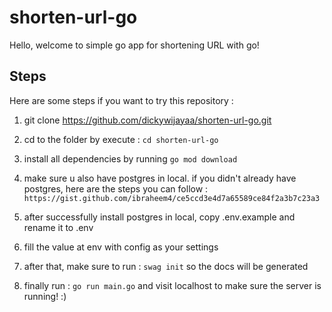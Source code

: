# shorten-url-go
Hello, welcome to simple go app for shortening URL with go!

## Steps
Here are some steps if you want to try this repository : 
1. git clone https://github.com/dickywijayaa/shorten-url-go.git

2. cd to the folder by execute : `cd shorten-url-go`

3. install all dependencies by running `go mod download`

4. make sure u also have postgres in local. if you didn't already have postgres, here are the steps you can follow : 
``` https://gist.github.com/ibraheem4/ce5ccd3e4d7a65589ce84f2a3b7c23a3 ```

5. after successfully install postgres in local, copy .env.example and rename it to .env

6. fill the value at env with config as your settings

7. after that, make sure to run : `swag init` so the docs will be generated

8. finally run : `go run main.go` and visit localhost to make sure the server is running! :)